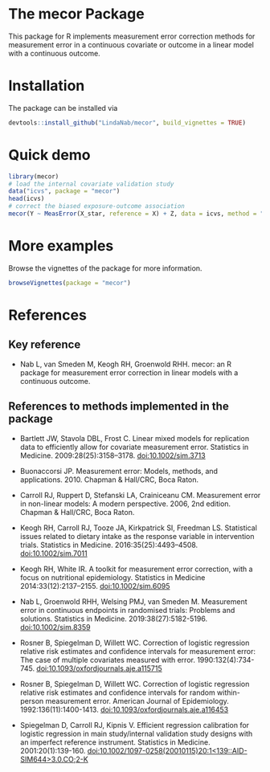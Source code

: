 <!-- README.md is generated from README.Rmd. Please edit that file -->

The mecor Package
=================

This package for R implements measurement error correction methods for
measurement error in a continuous covariate or outcome in a linear model
with a continuous outcome.

Installation
============

The package can be installed via

``` r
devtools::install_github("LindaNab/mecor", build_vignettes = TRUE)
```

Quick demo
==========

``` r
library(mecor)
# load the internal covariate validation study
data("icvs", package = "mecor")
head(icvs)
# correct the biased exposure-outcome association
mecor(Y ~ MeasError(X_star, reference = X) + Z, data = icvs, method = "standard")
```

More examples
=============

Browse the vignettes of the package for more information.

``` r
browseVignettes(package = "mecor")
```

References
==========

Key reference
-------------

-   Nab L, van Smeden M, Keogh RH, Groenwold RHH. mecor: an R package
    for measurement error correction in linear models with a continuous
    outcome.

References to methods implemented in the package
------------------------------------------------

-   Bartlett JW, Stavola DBL, Frost C. Linear mixed models for
    replication data to efficiently allow for covariate measurement
    error. Statistics in Medicine. 2009:28(25):3158–3178.
    [doi:10.1002/sim.3713](https://doi.org/10.1002/sim.3713)

-   Buonaccorsi JP. Measurement error: Models, methods, and
    applications. 2010. Chapman & Hall/CRC, Boca Raton.

-   Carroll RJ, Ruppert D, Stefanski LA, Crainiceanu CM. Measurement
    error in non-linear models: A modern perspective. 2006, 2nd edition.
    Chapman & Hall/CRC, Boca Raton.

-   Keogh RH, Carroll RJ, Tooze JA, Kirkpatrick SI, Freedman LS.
    Statistical issues related to dietary intake as the response
    variable in intervention trials. Statistics in Medicine.
    2016:35(25):4493–4508.
    [doi:10.1002/sim.7011](https://doi.org/10.1002/sim.7011)

-   Keogh RH, White IR. A toolkit for measurement error correction, with
    a focus on nutritional epidemiology. Statistics in Medicine
    2014:33(12):2137–2155.
    [doi:10.1002/sim.6095](https://doi.org/10.1002/sim.6095)

-   Nab L, Groenwold RHH, Welsing PMJ, van Smeden M. Measurement error
    in continuous endpoints in randomised trials: Problems and
    solutions. Statistics in Medicine. 2019:38(27):5182-5196.
    [doi:10.1002/sim.8359](https://doi.org/10.1002/sim.8359)

-   Rosner B, Spiegelman D, Willett WC. Correction of logistic
    regression relative risk estimates and confidence intervals for
    measurement error: The case of multiple covariates measured with
    error. 1990:132(4):734-745.
    [doi:10.1093/oxfordjournals.aje.a115715](https://doi.org/10.1093/oxfordjournals.aje.a115715)

-   Rosner B, Spiegelman D, Willett WC. Correction of logistic
    regression relative risk estimates and confidence intervals for
    random within-person measurement error. American Journal of
    Epidemiology. 1992:136(11):1400-1413.
    [doi:10.1093/oxfordjournals.aje.a116453](https://doi.org/0.1093/oxfordjournals.aje.a116453)

-   Spiegelman D, Carroll RJ, Kipnis V. Efficient regression calibration
    for logistic regression in main study/internal validation study
    designs with an imperfect reference instrument. Statistics in
    Medicine. 2001:20(1):139-160.
    [doi:10.1002/1097-0258(20010115)20:1\<139::AID-SIM644\>3.0.CO;2-K](https://doi.org/10.1002/1097-0258(20010115)20:1%3C139::AID-SIM644%3E3.0.CO;2-K)
